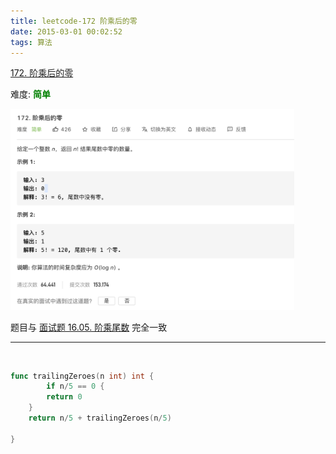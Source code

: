 ```yaml
---
title: leetcode-172 阶乘后的零
date: 2015-03-01 00:02:52
tags: 算法
---
```




[172. 阶乘后的零](https://leetcode-cn.com/problems/factorial-trailing-zeroes/)

难度:  <font color="green">**简单**</font>


<img src="leetcode-172-阶乘后的零/0.png" width = 90% height = 50% />

<br>

题目与 [面试题 16.05. 阶乘尾数](https://leetcode-cn.com/problems/factorial-zeros-lcci/) 完全一致


---

<br>


```go
func trailingZeroes(n int) int {
        if n/5 == 0 {
		return 0
	}
	return n/5 + trailingZeroes(n/5)

}

```